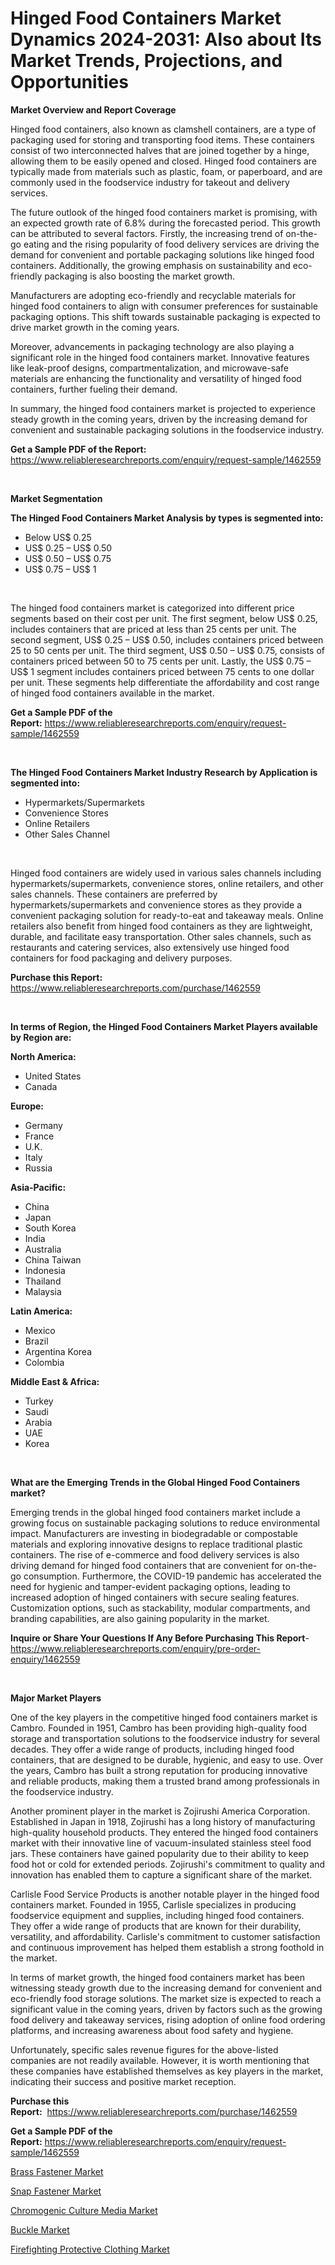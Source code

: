 <p><h1>Hinged Food Containers Market Dynamics 2024-2031: Also about Its Market Trends, Projections, and Opportunities</h1></p><p><strong>Market Overview and Report Coverage</strong></p>
<p><p>Hinged food containers, also known as clamshell containers, are a type of packaging used for storing and transporting food items. These containers consist of two interconnected halves that are joined together by a hinge, allowing them to be easily opened and closed. Hinged food containers are typically made from materials such as plastic, foam, or paperboard, and are commonly used in the foodservice industry for takeout and delivery services.</p><p>The future outlook of the hinged food containers market is promising, with an expected growth rate of 6.8% during the forecasted period. This growth can be attributed to several factors. Firstly, the increasing trend of on-the-go eating and the rising popularity of food delivery services are driving the demand for convenient and portable packaging solutions like hinged food containers. Additionally, the growing emphasis on sustainability and eco-friendly packaging is also boosting the market growth.</p><p>Manufacturers are adopting eco-friendly and recyclable materials for hinged food containers to align with consumer preferences for sustainable packaging options. This shift towards sustainable packaging is expected to drive market growth in the coming years.</p><p>Moreover, advancements in packaging technology are also playing a significant role in the hinged food containers market. Innovative features like leak-proof designs, compartmentalization, and microwave-safe materials are enhancing the functionality and versatility of hinged food containers, further fueling their demand.</p><p>In summary, the hinged food containers market is projected to experience steady growth in the coming years, driven by the increasing demand for convenient and sustainable packaging solutions in the foodservice industry.</p></p>
<p><strong>Get a Sample PDF of the Report:</strong> <a href="https://www.reliableresearchreports.com/enquiry/request-sample/1462559">https://www.reliableresearchreports.com/enquiry/request-sample/1462559</a></p>
<p>&nbsp;</p>
<p><strong>Market Segmentation</strong></p>
<p><strong>The Hinged Food Containers Market Analysis by types is segmented into:</strong></p>
<p><ul><li>Below US$ 0.25</li><li>US$ 0.25 – US$ 0.50</li><li>US$ 0.50 – US$ 0.75</li><li>US$ 0.75 – US$ 1</li></ul></p>
<p>&nbsp;</p>
<p><p>The hinged food containers market is categorized into different price segments based on their cost per unit. The first segment, below US$ 0.25, includes containers that are priced at less than 25 cents per unit. The second segment, US$ 0.25 – US$ 0.50, includes containers priced between 25 to 50 cents per unit. The third segment, US$ 0.50 – US$ 0.75, consists of containers priced between 50 to 75 cents per unit. Lastly, the US$ 0.75 – US$ 1 segment includes containers priced between 75 cents to one dollar per unit. These segments help differentiate the affordability and cost range of hinged food containers available in the market.</p></p>
<p><strong>Get a Sample PDF of the Report:</strong>&nbsp;<a href="https://www.reliableresearchreports.com/enquiry/request-sample/1462559">https://www.reliableresearchreports.com/enquiry/request-sample/1462559</a></p>
<p>&nbsp;</p>
<p><strong>The Hinged Food Containers Market Industry Research by Application is segmented into:</strong></p>
<p><ul><li>Hypermarkets/Supermarkets</li><li>Convenience Stores</li><li>Online Retailers</li><li>Other Sales Channel</li></ul></p>
<p>&nbsp;</p>
<p><p>Hinged food containers are widely used in various sales channels including hypermarkets/supermarkets, convenience stores, online retailers, and other sales channels. These containers are preferred by hypermarkets/supermarkets and convenience stores as they provide a convenient packaging solution for ready-to-eat and takeaway meals. Online retailers also benefit from hinged food containers as they are lightweight, durable, and facilitate easy transportation. Other sales channels, such as restaurants and catering services, also extensively use hinged food containers for food packaging and delivery purposes.</p></p>
<p><strong>Purchase this Report:</strong>&nbsp; <a href="https://www.reliableresearchreports.com/purchase/1462559">https://www.reliableresearchreports.com/purchase/1462559</a></p>
<p>&nbsp;</p>
<p><strong>In terms of Region, the Hinged Food Containers Market Players available by Region are:</strong></p>
<p>
    <p> <strong> North America: </strong>
        <ul>
            <li>United States</li>
            <li>Canada</li>
        </ul>
        </p> 
    <p> <strong> Europe: </strong>
        <ul>
            <li>Germany</li>
            <li>France</li>
            <li>U.K.</li>
            <li>Italy</li>
            <li>Russia</li>
        </ul>
        </p> 
    <p> <strong> Asia-Pacific: </strong>
        <ul>
            <li>China</li>
            <li>Japan</li>
            <li>South Korea</li>
            <li>India</li>
            <li>Australia</li>
            <li>China Taiwan</li>
            <li>Indonesia</li>
            <li>Thailand</li>
            <li>Malaysia</li>
        </ul>
        </p> 
    <p> <strong> Latin America: </strong>
        <ul>
            <li>Mexico</li>
            <li>Brazil</li>
            <li>Argentina Korea</li>
            <li>Colombia</li>
        </ul>
        </p> 
    <p> <strong> Middle East & Africa: </strong>
        <ul>
            <li>Turkey</li>
            <li>Saudi</li>
            <li>Arabia</li>
            <li>UAE</li>
            <li>Korea</li>
        </ul>
    </p>
    </p>
<p>&nbsp;</p>
<p><strong>What are the Emerging Trends in the Global Hinged Food Containers market?</strong></p>
<p><p>Emerging trends in the global hinged food containers market include a growing focus on sustainable packaging solutions to reduce environmental impact. Manufacturers are investing in biodegradable or compostable materials and exploring innovative designs to replace traditional plastic containers. The rise of e-commerce and food delivery services is also driving demand for hinged food containers that are convenient for on-the-go consumption. Furthermore, the COVID-19 pandemic has accelerated the need for hygienic and tamper-evident packaging options, leading to increased adoption of hinged containers with secure sealing features. Customization options, such as stackability, modular compartments, and branding capabilities, are also gaining popularity in the market.</p></p>
<p><strong>Inquire or Share Your Questions If Any Before Purchasing This Report</strong>- <a href="https://www.reliableresearchreports.com/enquiry/pre-order-enquiry/1462559">https://www.reliableresearchreports.com/enquiry/pre-order-enquiry/1462559</a></p>
<p>&nbsp;</p>
<p><strong>Major Market Players</strong></p>
<p><p>One of the key players in the competitive hinged food containers market is Cambro. Founded in 1951, Cambro has been providing high-quality food storage and transportation solutions to the foodservice industry for several decades. They offer a wide range of products, including hinged food containers, that are designed to be durable, hygienic, and easy to use. Over the years, Cambro has built a strong reputation for producing innovative and reliable products, making them a trusted brand among professionals in the foodservice industry.</p><p>Another prominent player in the market is Zojirushi America Corporation. Established in Japan in 1918, Zojirushi has a long history of manufacturing high-quality household products. They entered the hinged food containers market with their innovative line of vacuum-insulated stainless steel food jars. These containers have gained popularity due to their ability to keep food hot or cold for extended periods. Zojirushi's commitment to quality and innovation has enabled them to capture a significant share of the market.</p><p>Carlisle Food Service Products is another notable player in the hinged food containers market. Founded in 1955, Carlisle specializes in producing foodservice equipment and supplies, including hinged food containers. They offer a wide range of products that are known for their durability, versatility, and affordability. Carlisle's commitment to customer satisfaction and continuous improvement has helped them establish a strong foothold in the market.</p><p>In terms of market growth, the hinged food containers market has been witnessing steady growth due to the increasing demand for convenient and eco-friendly food storage solutions. The market size is expected to reach a significant value in the coming years, driven by factors such as the growing food delivery and takeaway services, rising adoption of online food ordering platforms, and increasing awareness about food safety and hygiene.</p><p>Unfortunately, specific sales revenue figures for the above-listed companies are not readily available. However, it is worth mentioning that these companies have established themselves as key players in the market, indicating their success and positive market reception.</p></p>
<p><strong>Purchase this Report:</strong>&nbsp;&nbsp;<a href="https://www.reliableresearchreports.com/purchase/1462559">https://www.reliableresearchreports.com/purchase/1462559</a></p>
<p></p>
<p><strong>Get a Sample PDF of the Report:</strong>&nbsp;<a href="https://www.reliableresearchreports.com/enquiry/request-sample/1462559">https://www.reliableresearchreports.com/enquiry/request-sample/1462559</a></p>
<p><p><a href="https://github.com/sndrkn/Market-Research-Report-List-2/blob/main/brass-fastener-market.md">Brass Fastener Market</a></p><p><a href="https://github.com/merzlyukov93/Market-Research-Report-List-2/blob/main/snap-fastener-market.md">Snap Fastener Market</a></p><p><a href="https://github.com/sofyaavrova/Market-Research-Report-List-2/blob/main/chromogenic-culture-media-market.md">Chromogenic Culture Media Market</a></p><p><a href="https://github.com/melchekhinf/Market-Research-Report-List-2/blob/main/buckle-market.md">Buckle Market</a></p><p><a href="https://github.com/amae102299/Market-Research-Report-List-2/blob/main/firefighting-protective-clothing-market.md">Firefighting Protective Clothing Market</a></p></p>